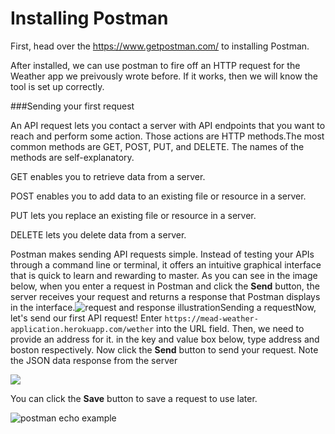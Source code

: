 <!--title={Installing Postman}-->

# Installing Postman

First, head over the https://www.getpostman.com/ to installing Postman.

After installed, we can use postman to fire off an HTTP request for the Weather app we preivously wrote before. If it works, then we will know the tool is set up correctly.

###Sending your first request

An API request lets you contact a server with API endpoints that you want to reach and perform some action. Those actions are HTTP methods.The most common methods are GET, POST, PUT, and DELETE. The names of the methods are self-explanatory. 

GET enables you to retrieve data from a server. 

POST enables you to add data to an existing file or resource in a server. 

PUT lets you replace an existing file or resource in a server. 

DELETE lets you delete data from a server.

Postman makes sending API requests simple. Instead of testing your APIs through a command line or terminal, it offers an intuitive graphical interface that is quick to learn and rewarding to master. As you can see in the image below, when you enter a request in Postman and click the **Send** button, the server receives your request and returns a response that Postman displays in the interface.![request and response illustration](https://assets.postman.com/postman-docs/anatomy-of-a-request.png)Sending a requestNow, let's send our first API request! Enter `https://mead-weather-application.herokuapp.com/wether` into the URL field. Then, we need to provide an address for it. in the key and value box below, type address and boston respectively. Now click the **Send** button to send your request. Note the JSON data response from the server

![](https://tva1.sinaimg.cn/large/006tNbRwgy1ga0wwp2x8uj31hv0u04mz.jpg)

 You can click the **Save** button to save a request to use later.

![postman echo example](https://assets.postman.com/postman-docs/SaveRequest.png)